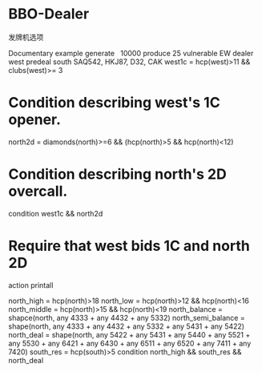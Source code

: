 # BBO-Dealer
发牌机选项

Documentary example
generate   10000
produce    25
vulnerable EW
dealer     west
predeal    south SAQ542, HKJ87, D32, CAK
west1c   = hcp(west)>11 && clubs(west)>= 3
# Condition describing west's 1C opener.
north2d  = diamonds(north)>=6 && (hcp(north)>5 && hcp(north)<12)
# Condition describing north's 2D overcall.
condition  west1c && north2d
# Require that west bids 1C and north 2D
action     printall

north_high = hcp(north)>18 
north_low = hcp(north)>12 && hcp(north)<16
north_middle = hcp(north)>15 && hcp(north)<19
north_balance = shapce(north, any 4333 + any 4432 + any 5332)
north_semi_balance = shape(north, any 4333 + any 4432 + any 5332 + any 5431 + any 5422)
north_deal = shape(north, any 5422 + any 5431 + any 5440 + any 5521 + any 5530 + any 6421 + any 6430 + any 6511 + any 6520 + any 7411 + any 7420)
south_res = hcp(south)>5
condition north_high && south_res && north_deal
